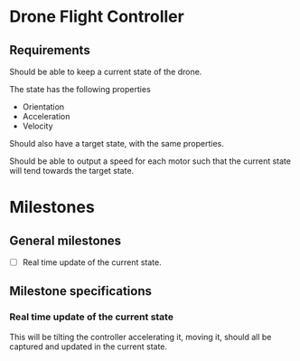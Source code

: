 # Drone Flight Controller

## Requirements

Should be able to keep a current state of the drone.

The state has the following properties

* Orientation
* Acceleration
* Velocity


Should also have a target state, with the same properties.


Should be able to output a speed for each motor such that the current state will
tend towards the target state.



#  Milestones

## General milestones
- [ ] Real time update of the current state.



## Milestone specifications
### Real time update of the current state
This will be tilting the controller accelerating it, moving it, should all be captured and
updated in the current state.
